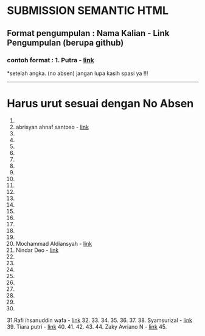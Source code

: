 # SUBMISSION SEMANTIC HTML
## Format pengumpulan : Nama Kalian - Link Pengumpulan (berupa github)
### contoh format : 1. Putra - [link](https://github.com/indekslink/semantic-html)
*setelah angka. (no absen) jangan lupa kasih spasi ya !!!

---
# Harus urut sesuai dengan No Absen  
1.
2. abrisyan ahnaf santoso - [link](https://github.com/checksam/semantic---html)
3.
4.
5.
6.
7.
8.
9.
10.
11.
12.
13.
14.
15.
16.
17.
18.
19.
20. Mochammad Aldiansyah - [link](https://github.com/aldigakure/SEMANTIK_HTML)
21. Nindar Deo - [link](https://github.com/Nindar-txr/semantic)
22.
23.
24.
25.
26.
27.
28.
29.
30.
31.Rafi ihsanuddin wafa - [link](https://github.com/Yagami-wafa/semantik)
32.
33.
34.
35.
36.
37.
38. Syamsurizal - [link](https://github.com/Castys/Semantik-38)
39. Tiara putri - [link](https://github.com/Tiaranara/SEMANTIC-)
40.
41.
42.
43.
44. Zaky Avriano N - [link](https://github.com/jeckyy234/44-semantik)
45.
